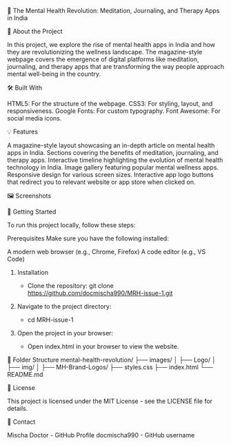 🌿 The Mental Health Revolution: Meditation, Journaling, and Therapy Apps in India

📖 About the Project

In this project, we explore the rise of mental health apps in India and how they are revolutionizing the wellness landscape. The magazine-style webpage covers the emergence of digital platforms like meditation, journaling, and therapy apps that are transforming the way people approach mental well-being in the country.


🛠️ Built With

HTML5: For the structure of the webpage.
CSS3: For styling, layout, and responsiveness.
Google Fonts: For custom typography.
Font Awesome: For social media icons.


💡 Features

A magazine-style layout showcasing an in-depth article on mental health apps in India.
Sections covering the benefits of meditation, journaling, and therapy apps.
Interactive timeline highlighting the evolution of mental health technology in India.
Image gallery featuring popular mental wellness apps.
Responsive design for various screen sizes.
Interactive app logo buttons that redirect you to relevant website or app store when clicked on.


🖼️ Screenshots




🚀 Getting Started

To run this project locally, follow these steps:

Prerequisites
Make sure you have the following installed:

A modern web browser (e.g., Chrome, Firefox)
A code editor (e.g., VS Code)


1. Installation
   - Clone the repository:
     git clone https://github.com/docmischa990/MRH-issue-1.git


2. Navigate to the project directory:
   - cd MRH-issue-1

3. Open the project in your browser:
   - Open index.html in your browser to view the website.
  

📁 Folder Structure
   mental-health-revolution/
   ├── images/
   │   ├── Logo/
   │   ├── img/
   │   ├── MH-Brand-Logos/
   ├── styles.css
   ├── index.html
   └── README.md


📄 License

This project is licensed under the MIT License - see the LICENSE file for details.


📧 Contact

Mischa Doctor - GitHub Profile
docmischa990 - GitHub username

